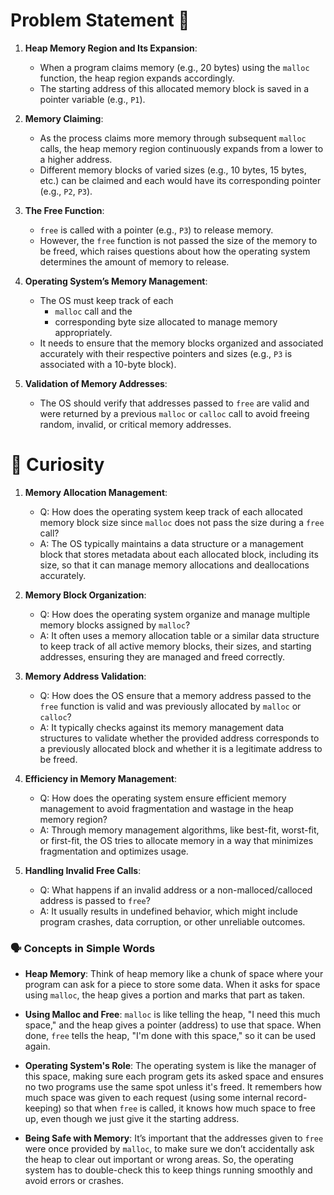 # Problem Statement 📘 

1. **Heap Memory Region and Its Expansion**:
    - When a program claims memory (e.g., 20 bytes) using the `malloc` function, the heap region expands accordingly.
    - The starting address of this allocated memory block is saved in a pointer variable (e.g., `P1`).

2. **Memory Claiming**:
    - As the process claims more memory through subsequent `malloc` calls, the heap memory region continuously expands from a lower to a higher address.
    - Different memory blocks of varied sizes (e.g., 10 bytes, 15 bytes, etc.) can be claimed and each would have its corresponding pointer (e.g., `P2`, `P3`).

3. **The Free Function**:
    - `free` is called with a pointer (e.g., `P3`) to release memory.
    - However, the `free` function is not passed the size of the memory to be freed, which raises questions about how the operating system determines the amount of memory to release.

4. **Operating System’s Memory Management**:
    - The OS must keep track of each 
       - `malloc` call and the
       - corresponding byte size allocated to manage memory appropriately.
    - It needs to ensure that the memory blocks organized and associated accurately with their respective pointers and sizes (e.g., `P3` is associated with a 10-byte block).

5. **Validation of Memory Addresses**:
    - The OS should verify that addresses passed to `free` are valid and were returned by a previous `malloc` or `calloc` call to avoid freeing random, invalid, or critical memory addresses.

# 🧐 Curiosity

1. **Memory Allocation Management**:
    - Q: How does the operating system keep track of each allocated memory block size since `malloc` does not pass the size during a `free` call?
    - A: The OS typically maintains a data structure or a management block that stores metadata about each allocated block, including its size, so that it can manage memory allocations and deallocations accurately.

2. **Memory Block Organization**:
    - Q: How does the operating system organize and manage multiple memory blocks assigned by `malloc`?
    - A: It often uses a memory allocation table or a similar data structure to keep track of all active memory blocks, their sizes, and starting addresses, ensuring they are managed and freed correctly.

3. **Memory Address Validation**:
    - Q: How does the OS ensure that a memory address passed to the `free` function is valid and was previously allocated by `malloc` or `calloc`?
    - A: It typically checks against its memory management data structures to validate whether the provided address corresponds to a previously allocated block and whether it is a legitimate address to be freed.

4. **Efficiency in Memory Management**:
    - Q: How does the operating system ensure efficient memory management to avoid fragmentation and wastage in the heap memory region?
    - A: Through memory management algorithms, like best-fit, worst-fit, or first-fit, the OS tries to allocate memory in a way that minimizes fragmentation and optimizes usage.

5. **Handling Invalid Free Calls**:
    - Q: What happens if an invalid address or a non-malloced/calloced address is passed to `free`?
    - A: It usually results in undefined behavior, which might include program crashes, data corruption, or other unreliable outcomes.

### 🗣️ Concepts in Simple Words

- **Heap Memory**: Think of heap memory like a chunk of space where your program can ask for a piece to store some data. When it asks for space using `malloc`, the heap gives a portion and marks that part as taken. 

- **Using Malloc and Free**: `malloc` is like telling the heap, "I need this much space," and the heap gives a pointer (address) to use that space. When done, `free` tells the heap, "I'm done with this space," so it can be used again. 

- **Operating System's Role**: The operating system is like the manager of this space, making sure each program gets its asked space and ensures no two programs use the same spot unless it's freed. It remembers how much space was given to each request (using some internal record-keeping) so that when `free` is called, it knows how much space to free up, even though we just give it the starting address.

- **Being Safe with Memory**: It’s important that the addresses given to `free` were once provided by `malloc`, to make sure we don’t accidentally ask the heap to clear out important or wrong areas. So, the operating system has to double-check this to keep things running smoothly and avoid errors or crashes.